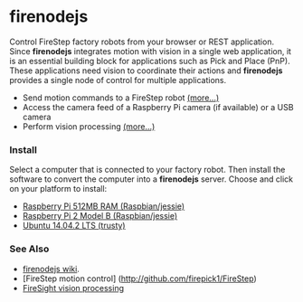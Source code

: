 # firenodejs
Control FireStep factory robots from your browser or REST application.
Since **firenodejs** integrates motion with vision in a single web application,
it is an essential building block for applications such as Pick and Place (PnP).
These applications need vision to coordinate their actions and **firenodejs**
provides a single node of control for multiple applications.

* Send motion commands to a FireStep robot [(more...)](http://github.com/firepick1/FireStep)
* Access the camera feed of a Raspberry Pi camera (if available) or a USB camera
* Perform vision processing [(more...)](http://github.com/firepick1/FireSight)

### Install
Select a computer that is connected to your factory robot. Then
install the software to convert the computer into a **firenodejs** server.
Choose and click on your platform to install:

* [Raspberry Pi 512MB RAM (Raspbian/jessie)](https://github.com/firepick1/firenodejs/wiki/Raspberry-Pi#raspberry-pi-512mb-original)
* [Raspberry Pi 2 Model B (Raspbian/jessie)](https://github.com/firepick1/firenodejs/wiki/Raspberry-Pi#raspberry-pi-2-model-b)
* [Ubuntu 14.04.2 LTS (trusty)](http://github.com/firepick1/firenodejs/wiki/Install)

### See Also
* [firenodejs wiki](http://github.com/firepick1/firenodejs/wiki).
* [FireStep motion control] (http://github.com/firepick1/FireStep)
* [FireSight vision processing](http://github.com/firepick1/FireSight)
